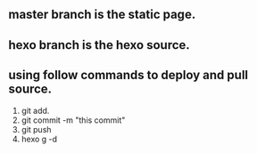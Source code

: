 ## master branch is the static page.
## hexo branch is the hexo source.
## using follow commands to deploy and pull source.
1. git add.
2. git commit -m "this commit"
3. git push
4. hexo g -d
